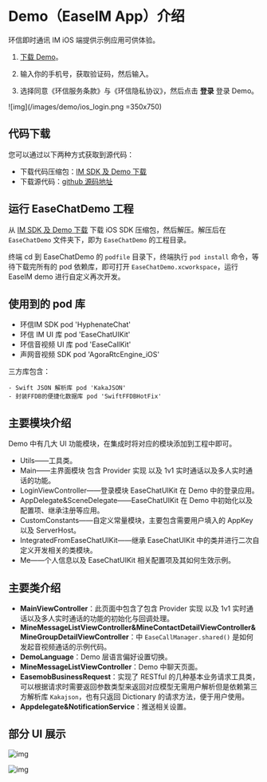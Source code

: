 # Demo（EaseIM App）介绍

<Toc />

环信即时通讯 IM iOS 端提供示例应用可供体验。

1. [下载 Demo](https://www.easemob.com/download/demo)。

2. 输入你的手机号，获取验证码，然后输入。

3. 选择同意《环信服务条款》与《环信隐私协议》，然后点击 **登录** 登录 Demo。

![img](/images/demo/ios_login.png =350x750)

## 代码下载

您可以通过以下两种方式获取到源代码：

- 下载代码压缩包：[IM SDK 及 Demo 下载](https://www.easemob.com/download/im)
- 下载源代码：[github 源码地址](https://github.com/easemob/chat-ios/tree/SwiftDemo)

## 运行 EaseChatDemo 工程

从 [IM SDK 及 Demo 下载](https://www.easemob.com/download/im) 下载 iOS SDK 压缩包，然后解压。解压后在 `EaseChatDemo` 文件夹下，即为 `EaseChatDemo` 的工程目录。

终端 cd 到 EaseChatDemo 的 `podfile` 目录下，终端执行 `pod install` 命令，等待下载完所有的 pod 依赖库，即可打开 `EaseChatDemo.xcworkspace`，运行 EaseIM demo 进行自定义再次开发。

## 使用到的 pod 库

- 环信IM SDK pod 'HyphenateChat'
- 环信 IM UI 库 pod 'EaseChatUIKit'
- 环信音视频 UI 库 pod 'EaseCallKit'
- 声网音视频 SDK pod 'AgoraRtcEngine_iOS'

三方库包含：

```
- Swift JSON 解析库 pod 'KakaJSON'
- 封装FFDB的便捷化数据库 pod 'SwiftFFDBHotFix'
```

## 主要模块介绍

Demo 中有几大 UI 功能模块，在集成时将对应的模块添加到工程中即可。

- Utils——工具类。
- Main——主界面模块 包含 Provider 实现 以及 1v1 实时通话以及多人实时通话的功能。
- LoginViewController——登录模块 EaseChatUIKit 在 Demo 中的登录应用。
- AppDelegate&SceneDelegate——EaseChatUIKit 在 Demo 中初始化以及配置项、继承注册等应用。
- CustomConstants——自定义常量模块，主要包含需要用户填入的 AppKey 以及 ServerHost。
- IntegratedFromEaseChatUIKit——继承 EaseChatUIKit 中的类并进行二次自定义开发相关的类模块。
- Me——个人信息以及 EaseChatUIKit 相关配置项及其如何生效示例。

## 主要类介绍

- **MainViewController**：此页面中包含了包含 Provider 实现 以及 1v1 实时通话以及多人实时通话的功能的初始化与回调处理。
- **MineMessageListViewController&MineContactDetailViewController&MineGroupDetailViewController**：中 `EaseCallManager.shared()` 是如何发起音视频通话的示例代码。
- **DemoLanguage**：Demo 层语言偏好设置切换。
- **MineMessageListViewController**：Demo 中聊天页面。
- **EasemobBusinessRequest**：实现了 RESTful 的几种基本业务请求工具类，可以根据请求时需要返回参数类型来返回对应模型无需用户解析但是依赖第三方解析库 `Kakajson`，也有只返回 Dictionary 的请求方法，便于用户使用。
- **Appdelegate&NotificationService**：推送相关设置。

## 部分 UI 展示

![img](/images/demo/ios_contact.png)

![img](/images/demo/ios_chat.png)
